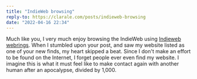 ```yaml
---
title: "IndieWeb browsing"
reply-to: https://clarale.com/posts/indieweb-browsing
date: "2022-04-16 22:34"
---
```

Much like you, I very much enjoy browsing the IndieWeb using [Indieweb webrings](https://xn--sr8hvo.ws/). When I stumbled upon your post, and saw my website listed as one of your new finds, my heart skipped a beat. Since I don't make an effort to be found on the Internet, I forget people ever even find my website. I imagine this is what it must feel like to make contact again with another human after an apocalypse, divided by 1,000.